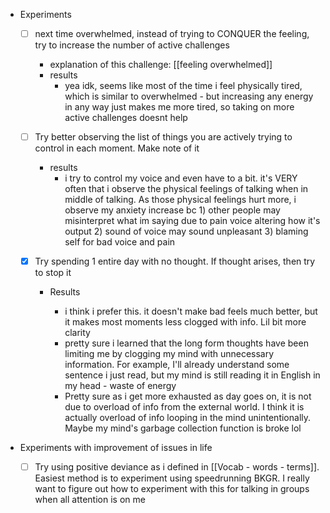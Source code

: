  * Experiments

    * [ ] next time overwhelmed, instead of trying to CONQUER the feeling, try to increase the number of active challenges
      * explanation of this challenge: [[feeling overwhelmed]]
      * results
        * yea idk, seems like most of the time i feel physically tired, which is similar to overwhelmed - but increasing any energy in any way just makes me more tired, so taking on more active challenges doesnt help
    * [ ] Try better observing the list of things you are actively trying to control in each moment. Make note of it
      * results
        * i try to control my voice and even have to a bit. it's VERY often that i observe the physical feelings of talking when in middle of talking. As those physical feelings hurt more, i observe my anxiety increase bc 1) other people may misinterpret what im saying due to pain voice altering how it's output 2) sound of voice may sound unpleasant 3) blaming self for bad voice and pain
    * [x] Try spending 1 entire day with no thought. If thought arises, then try to stop it

      * Results

        * i think i prefer this. it doesn't make bad feels much better, but it makes most moments less clogged with info. Lil bit more clarity
        * pretty sure i learned that the long form thoughts have been limiting me by clogging my mind with unnecessary information. For example, I'll already understand some sentence i just read, but my mind is still reading it in English in my head - waste of energy
        * Pretty sure as i get more exhausted as day goes on, it is not due to overload of info from the external world. I think it is actually overload of info looping in the mind unintentionally. Maybe my mind's garbage collection function is broke lol

  * Experiments with improvement of issues in life

    * [ ] Try using positive deviance as i defined in [[Vocab - words - terms]]. Easiest method is to experiment using speedrunning BKGR. I really want to figure out how to experiment with this for talking in groups when all attention is on me